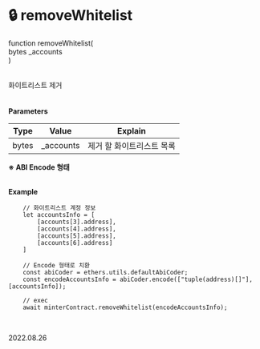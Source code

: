 # 🔒 removeWhitelist

function removeWhitelist( \
&#x20;   bytes \_accounts\
)

\
화이트리스트 제거\
\
\
**Parameters**

| Type  | Value      | Explain        |
| ----- | ---------- | -------------- |
| bytes | \_accounts | 제거 할 화이트리스트 목록 |

**※ ABI Encode 형태**

\
**Example**

```
    // 화이트리스트 계정 정보
    let accountsInfo = [
        [accounts[3].address],
        [accounts[4].address],
        [accounts[5].address],
        [accounts[6].address]
    ]

    // Encode 형태로 치환
    const abiCoder = ethers.utils.defaultAbiCoder;
    const encodeAccountsInfo = abiCoder.encode(["tuple(address)[]"], [accountsInfo]);

    // exec
    await minterContract.removeWhitelist(encodeAccountsInfo);
    
```

\
2022.08.26
